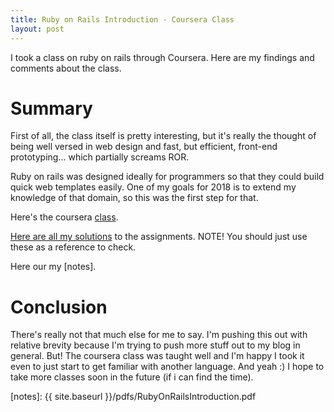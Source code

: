 ```yaml
---
title: Ruby on Rails Introduction - Coursera Class
layout: post
---
```


I took a class on ruby on rails through Coursera. Here are my findings and comments about the class. 

Summary
=======
First of all, the class itself is pretty interesting, but it's really the thought of being well versed in web design and fast, but efficient, front-end prototyping... which partially screams ROR. 

Ruby on rails was designed ideally for programmers so that they could build quick web templates easily. One of my goals for 2018 is to extend my knowledge of that domain, so this was the first step for that. 

Here's the coursera [class]. 

[Here are all my solutions][code] to the assignments. NOTE! You should just use these as a reference to check. 

Here our my [notes]. 

Conclusion
==========
There's really not that much else for me to say. I'm pushing this out with relative brevity because I'm trying to push more stuff out to my blog in general. But! The coursera class was taught well and I'm happy I took it even to just start to get familiar with another language. And yeah :) I hope to take more classes soon in the future (if i can find the time).

[comment]: <> (Bibliography)
[class]: https://www.coursera.org/learn/ruby-on-rails-intro/home
[code]: https://github.com/johnlarkin1/ror-intro
[notes]: {{ site.baseurl }}/pdfs/RubyOnRailsIntroduction.pdf
